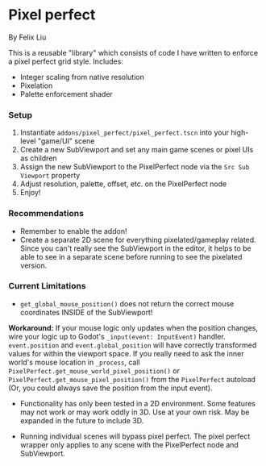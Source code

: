 # Pixel perfect

By Felix Liu

This is a reusable "library" which consists of code I have written to enforce a pixel perfect grid style. Includes:

- Integer scaling from native resolution
- Pixelation
- Palette enforcement shader

### Setup

1. Instantiate `addons/pixel_perfect/pixel_perfect.tscn` into your high-level "game/UI" scene
2. Create a new SubViewport and set any main game scenes or pixel UIs as children
3. Assign the new SubViewport to the PixelPerfect node via the `Src Sub Viewport` property
4. Adjust resolution, palette, offset, etc. on the PixelPerfect node
5. Enjoy!

### Recommendations

- Remember to enable the addon!
- Create a separate 2D scene for everything pixelated/gameplay related. Since you can't really see the SubViewport in the editor, it helps to be able to see in a separate scene before running to see the pixelated version.

### Current Limitations

- `get_global_mouse_position()` does not return the correct mouse coordinates INSIDE of the SubViewport!

**Workaround:** If your mouse logic only updates when the position changes, wire your logic up to Godot's `_input(event: InputEvent)` handler. `event.position` and `event.global_position` will have correctly transformed values for within the viewport space.
If you really need to ask the inner world's mouse location in `_process`, call `PixelPerfect.get_mouse_world_pixel_position()` or `PixelPerfect.get_mouse_pixel_position()` from the `PixelPerfect` autoload (Or, you could always save the position from the input event).

- Functionality has only been tested in a 2D environment. Some features may not work or may work oddly in 3D. Use at your own risk. May be expanded in the future to include 3D. 

- Running individual scenes will bypass pixel perfect. The pixel perfect wrapper only applies to any scene with the PixelPerfect node and SubViewport.
